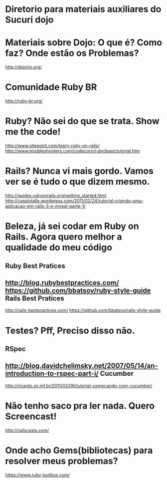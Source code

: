Diretorio para materiais auxiliares do Sucuri dojo
==================================================

Materiais sobre Dojo: O que é? Como faz? Onde estão os Problemas?
=================================================================
http://dojorio.org/


Comunidade Ruby BR
==================
http://ruby-br.org/

Ruby? Não sei do que se trata. Show me the code!
================================================
http://www.sitepoint.com/learn-ruby-on-rails/
http://www.troubleshooters.com/codecorn/ruby/basictutorial.htm

Rails? Nunca vi mais gordo. Vamos ver se é tudo o que dizem mesmo.
==================================================================
http://guides.rubyonrails.org/getting_started.html
http://cassiotalle.wordpress.com/2011/02/24/tutorial-criando-uma-aplicacao-em-rails-3-e-mysql-parte-1/

Beleza, já sei codar em Ruby on Rails. Agora quero melhor a qualidade do meu código
===================================================================================
Ruby Best Pratices
------------------
http://blog.rubybestpractices.com/
https://github.com/bbatsov/ruby-style-guide
Rails Best Pratices
-------------------
http://rails-bestpractices.com/
https://github.com/bbatsov/rails-style-guide

Testes? Pff, Preciso disso não.
===============================
RSpec
-----
http://blog.davidchelimsky.net/2007/05/14/an-introduction-to-rspec-part-i/
Cucumber
--------
http://ricardo.zn.inf.br/2011/02/06/tutorial-comecando-com-cucumber/


Não tenho saco pra ler nada. Quero Screencast!
==============================================
http://railscasts.com/

Onde acho Gems(bibliotecas) para resolver meus problemas?
=========================================================
https://www.ruby-toolbox.com/

